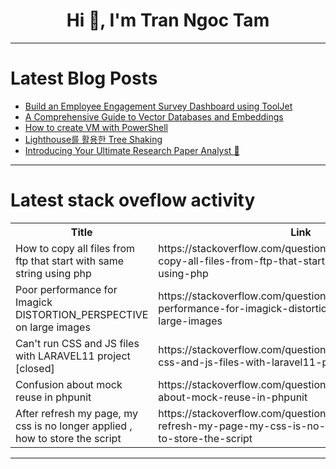 <h1 align="center">Hi 👋, I'm Tran Ngoc Tam</h1>

---

# Latest Blog Posts 
<!-- BLOG-POST-LIST:START -->
- [Build an Employee Engagement Survey Dashboard using ToolJet](https://dev.to/tooljet/build-an-employee-engagement-survey-dashboard-using-tooljet-5bed)
- [A Comprehensive Guide to Vector Databases and Embeddings](https://dev.to/hayyanstudio/a-comprehensive-guide-to-vector-databases-and-embeddings-594n)
- [How to create VM with PowerShell](https://dev.to/ajayi/how-to-create-vm-with-powershell-604)
- [Lighthouse를 활용한 Tree Shaking](https://dev.to/hxxtae/lighthousereul-hwalyonghan-tree-shaking-8ie)
- [Introducing Your Ultimate Research Paper Analyst 🚀](https://dev.to/harshitlyzr/introducing-your-ultimate-research-paper-analyst-42a8)
<!-- BLOG-POST-LIST:END -->

---

# Latest stack oveflow activity
<table>
  <tr><th>Title</th><th>Link</th></tr>
  <!-- STACKOVERFLOW:START --><tr><td>How to copy all files from ftp that start with same string using php</td><td>https://stackoverflow.com/questions/78512023/how-to-copy-all-files-from-ftp-that-start-with-same-string-using-php</td></tr><tr><td>Poor performance for Imagick DISTORTION_PERSPECTIVE on large images</td><td>https://stackoverflow.com/questions/78512021/poor-performance-for-imagick-distortion-perspective-on-large-images</td></tr><tr><td>Can&#39;t run CSS and JS files with LARAVEL11 project [closed]</td><td>https://stackoverflow.com/questions/78511842/cant-run-css-and-js-files-with-laravel11-project</td></tr><tr><td>Confusion about mock reuse in phpunit</td><td>https://stackoverflow.com/questions/78511697/confusion-about-mock-reuse-in-phpunit</td></tr><tr><td>After refresh my page, my css is no longer applied , how to store the script</td><td>https://stackoverflow.com/questions/78511449/after-refresh-my-page-my-css-is-no-longer-applied-how-to-store-the-script</td></tr><!-- STACKOVERFLOW:END -->
</table>

---


